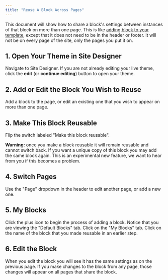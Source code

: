 ```yaml
---
title: "Reuse A Block Across Pages"
---
```


This document will show how to share a block's settings between instances of that block on more than one page. This is like [adding block to your template](/how-to/add-blocks-to-templates), except that it does not need to be in the header or footer. It will not be on every page of the site, only the pages you put it on.

## 1. Open Your Theme in Site Designer

Navigate to Site Designer. If you are not already editing your live theme, click the **edit** (or **continue editing**) button to open your theme.

## 2. Add or Edit the Block You Wish to Reuse

Add a block to the page, or edit an existing one that you wish to appear on more than one page.

## 3. Make This Block Reusable

Flip the switch labeled "Make this block reusable".

**Warning:** once you make a block reusable it will remain reusable and cannot switch back. If you want a unique copy of this block you may add the same block again. This is an experimental new feature, we want to hear from you if this becomes a problem.

## 4. Switch Pages

Use the "Page" dropdown in the header to edit another page, or add a new one.

## 5. My Blocks

Click the plus icon to begin the process of adding a block. Notice that you are viewing the "Default Blocks" tab. Click on the "My Blocks" tab. Click on the name of the block that you made reusable in an earlier step.

## 6. Edit the Block

When you edit the block you will see it has the same settings as on the previous page. If you make changes to the block from any page, those changes will appear on all pages that share the block.